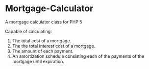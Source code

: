 Mortgage-Calculator
===================

A mortgage calculator class for PHP 5

Capable of calculating:

1. The total cost of a mortgage.
2. The the total interest cost of a mortgage.
3. The amount of each payment.
4. An amortization schedule consisting each of the payments of the mortgage until expiration. 



